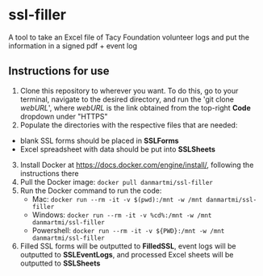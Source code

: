 # ssl-filler
A tool to take an Excel file of Tacy Foundation volunteer logs and put the information in a signed pdf + event log

## Instructions for use
1. Clone this repository to wherever you want. To do this, go to your terminal, navigate to the desired directory, and run the 'git clone *webURL*', where *webURL* is the link obtained from the top-right **Code** dropdown under "HTTPS"
2. Populate the directories with the respective files that are needed:
  * blank SSL forms should be placed in **SSLForms**
  * Excel spreadsheet with data should be put into **SSLSheets**
3. Install Docker at https://docs.docker.com/engine/install/, following the instructions there 
4. Pull the Docker image: ```docker pull danmartmi/ssl-filler```
5. Run the Docker command to run the code: 
   * Mac: ```docker run --rm -it -v $(pwd):/mnt -w /mnt danmartmi/ssl-filler```
   * Windows: ```docker run --rm -it -v %cd%:/mnt -w /mnt danmartmi/ssl-filler```
   * Powershell: ```docker run --rm -it -v ${PWD}:/mnt -w /mnt danmartmi/ssl-filler```
6. Filled SSL forms will be outputted to **FilledSSL**, event logs will be outputted to **SSLEventLogs**, and processed Excel sheets will be outputted to **SSLSheets**
